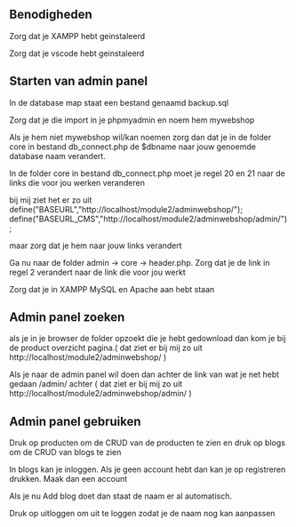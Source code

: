 
## Benodigheden
Zorg dat je XAMPP hebt geinstaleerd

Zorg dat je vscode hebt geinstaleerd

## Starten van admin panel

In de database map staat een bestand genaamd backup.sql

Zorg dat je die import in je phpmyadmin en noem hem mywebshop

Als je hem niet mywebshop wil/kan noemen zorg dan dat je in de folder core in bestand db_connect.php de $dbname naar jouw genoemde database naam verandert.

In de folder core in bestand db_connect.php moet je regel 20 en 21 naar de links die voor jou werken veranderen

bij mij ziet het er zo uit
define("BASEURL","http://localhost/module2/adminwebshop/");
define("BASEURL_CMS","http://localhost/module2/adminwebshop/admin/");

maar zorg dat je hem naar jouw links verandert

Ga nu naar de folder admin -> core -> header.php. Zorg dat je de link in regel 2 verandert naar de link die voor jou werkt

Zorg dat je in XAMPP MySQL en Apache aan hebt staan

## Admin panel zoeken
als je in je browser de folder opzoekt die je hebt gedownload dan kom je bij de product overzicht pagina.( dat ziet er bij mij zo uit http://localhost/module2/adminwebshop/  )

Als je naar de admin panel wil doen dan achter de link van wat je net hebt gedaan /admin/ achter
( dat ziet er bij mij zo uit http://localhost/module2/adminwebshop/admin/  )

## Admin panel gebruiken

Druk op producten om de CRUD van de producten te zien en druk op blogs om de CRUD van blogs te zien

In blogs kan je inloggen. Als je geen account hebt dan kan je op registreren drukken. Maak dan een account

Als je nu Add blog doet dan staat de naam er al automatisch.

Druk op uitloggen om uit te loggen zodat je de naam nog kan aanpassen






